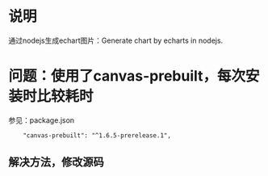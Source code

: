 # 说明
通过nodejs生成echart图片：Generate chart by echarts in nodejs.


# 问题：使用了canvas-prebuilt，每次安装时比较耗时
参见：package.json
```
    "canvas-prebuilt": "^1.6.5-prerelease.1",
```
## 解决方法，修改源码